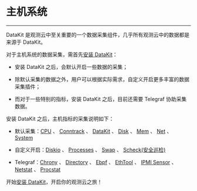 # 主机系统
---

DataKit 是观测云中至关重要的一个数据采集组件，几乎所有观测云中的数据都是来源于 DataKit。

对于主机系统的数据采集，需首先[安装 DataKit](../datakit/datakit-install.md)：

- 安装 DataKit 之后，会默认开启一些数据的采集；

- 除默认采集的数据之外，用户可以根据实际需求，自定义开启更多丰富的数据采集插件；

- 而对于一些特别的指标，安装 DataKit 之后，目前还需要 Telegraf 协助采集数据。



安装 DataKit 之后，主机指标的采集说明如下：

- 默认采集：[CPU](cpu.md)  、 [Conntrack](conntrack.md) 、 [DataKit](datakit.md)	 、 [Disk](disk.md) 、 [Mem](mem.md) 、 [Net](net.md) 、 [System](system.md)

- 自定义开启：[Diskio](diskio.md) 、 [Processes](processes.md) 、 [Swap](swap.md) 、 [Scheck(安全巡检)](mem.md)

- Telegraf：[Chrony](chrony.md) 、 [Directory](directory.md)	 、 [Ebpf](ebpf.md) 、 [EthTool](ethtool.md) 、 [IPMI Sensor](ipmi-sensor.md) 、 [Netstat](netstat.md)	 、 [Procstat](procstat.md)



开始[安装 DataKit](../datakit/datakit-install.md)，开启你的观测云之旅！


